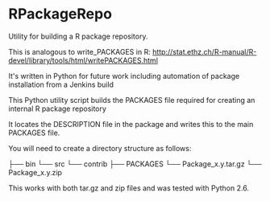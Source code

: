 RPackageRepo
============

Utility for building a R package repository.

This is analogous to write_PACKAGES in R: http://stat.ethz.ch/R-manual/R-devel/library/tools/html/writePACKAGES.html

It's written in Python for future work including automation of package installation from a Jenkins build

This Python utility script builds the PACKAGES file required for creating an internal R package repository

It locates the DESCRIPTION file in the package and writes this to the main PACKAGES file.

You will need to create a directory structure as follows:

├── bin
└── src
└── contrib
├── PACKAGES
└── Package_x.y.tar.gz
└── Package_x.y.zip

This works with both tar.gz and zip files and was tested with Python 2.6.

